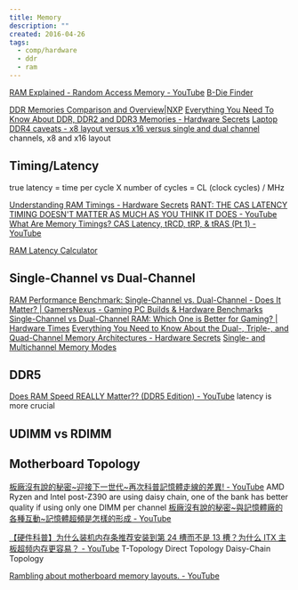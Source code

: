 ```yaml
---
title: Memory
description: ""
created: 2016-04-26
tags:
  - comp/hardware
  - ddr
  - ram
---
```


[RAM Explained - Random Access Memory - YouTube](https://www.youtube.com/watch?v=PVad0c2cljo)
[B-Die Finder](https://benzhaomin.github.io/bdiefinder/)

[DDR Memories Comparison and Overview|NXP](http://www.nxp.com/pages/ddr-memories-comparison-and-overview:784_LPBB_DDR)
[Everything You Need To Know About DDR, DDR2 and DDR3 Memories - Hardware Secrets](http://www.hardwaresecrets.com/everything-you-need-to-know-about-ddr-ddr2-and-ddr3-memories/)
[Laptop DDR4 caveats - x8 layout versus x16 versus single and dual channel](https://rk.edu.pl/en/laptop-ddr4-caveats-x8-layout-versus-x16-versus-single-and-dual-channel/) channels, x8 and x16 layout

## Timing/Latency

true latency
= time per cycle X number of cycles
= CL (clock cycles) / MHz

[Understanding RAM Timings - Hardware Secrets](http://www.hardwaresecrets.com/understanding-ram-timings/)
[RANT: THE CAS LATENCY TIMING DOESN'T MATTER AS MUCH AS YOU THINK IT DOES - YouTube](https://www.youtube.com/watch?v=pgb8N23tsfA)
[What Are Memory Timings? CAS Latency, tRCD, tRP, & tRAS (Pt 1) - YouTube](https://www.youtube.com/watch?v=o59V3_4NvPM)

[RAM Latency Calculator](https://notkyon.moe/ram-latency2.htm)

## Single-Channel vs Dual-Channel

[RAM Performance Benchmark: Single-Channel vs. Dual-Channel - Does It Matter? | GamersNexus - Gaming PC Builds & Hardware Benchmarks](https://www.gamersnexus.net/guides/1349-ram-how-dual-channel-works-vs-single-channel?showall=1)
[Single-Channel vs Dual-Channel RAM: Which One is Better for Gaming? | Hardware Times](https://www.hardwaretimes.com/single-channel-vs-dual-channel-ram-which-one-is-better-for-gaming/)
[Everything You Need to Know About the Dual-, Triple-, and Quad-Channel Memory Architectures - Hardware Secrets](http://www.hardwaresecrets.com/everything-you-need-to-know-about-the-dual-triple-and-quad-channel-memory-architectures/)
[Single- and Multichannel Memory Modes](https://www.intel.com/content/www/us/en/support/articles/000005657/boards-and-kits.html)

## DDR5

[Does RAM Speed REALLY Matter?? (DDR5 Edition) - YouTube](https://www.youtube.com/watch?v=b-WFetQjifc)
latency is more crucial

## UDIMM vs RDIMM

## Motherboard Topology

[板廠沒有說的秘密~迎接下一世代~再次科普記憶體走線的差異! - YouTube](https://www.youtube.com/watch?v=Ypg4WP0tr7Y) AMD Ryzen and Intel post-Z390 are using daisy chain, one of the bank has better quality if using only one DIMM per channel
[板廠沒有說的秘密~與記憶體廠的各種互動~記憶體超頻是怎樣的形成 - YouTube](https://www.youtube.com/watch?v=sum0GRK9jTY)

[【硬件科普】为什么装机内存条推荐安装到第 24 槽而不是 13 槽？为什么 ITX 主板超频内存更容易？ - YouTube](https://www.youtube.com/watch?v=aRZcm4WvJEc)
T-Topology
Direct Topology
Daisy-Chain Topology

[Rambling about motherboard memory layouts. - YouTube](https://www.youtube.com/watch?v=3vQwGGbW1AE)
